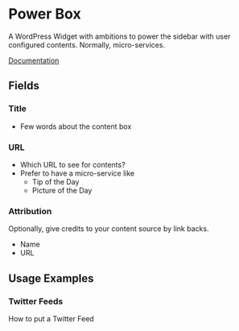 # Power Box

A WordPress Widget with ambitions to power the sidebar with user configured contents. Normally, micro-services.

[Documentation](blog.md)


## Fields

### Title
 - Few words about the content box


### URL

 * Which URL to see for contents?
 * Prefer to have a micro-service like
   - Tip of the Day
   - Picture of the Day


### Attribution

Optionally, give credits to your content source by link backs.

 * Name
 * URL


## Usage Examples


### Twitter Feeds

How to put a Twitter Feed
